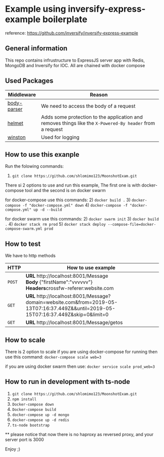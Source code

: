# Example using inversify-express-example boilerplate
reference: https://github.com/inversify/inversify-express-example

## General information

This repo contains infrustructure to ExpressJS server app with Redis, MongoDB and Inversify for IOC. All are chained with docker compose

## Used Packages

Middleware                                              | Reason
------------------------------------------------------- | --------------------------------------------------------------------------------------------------------
[body-parser](https://github.com/expressjs/body-parser) | We need to access the body of a request
[helmet](https://github.com/helmetjs/helmet)            | Adds some protection to the application and removes things like the `X-Powered-By header` from a request
[winston](https://www.npmjs.com/package/winston)                                               | Used for logging

## How to use this exanple

Run the folowing commands:
1) `git clone https://github.com/shlomimo123/MoonshotExam.git`

There si 2 options to use and run this example, The first one is with docker-compose tool and the second is on docker swarm

for docker-compose use this commands:
2) `docker build .`
3) `docker-compose -f "docker-compose.yml" down`
4) `docker-compose -f "docker-compose.yml" up -d --build`

for docker swarm use this commands:
2) `docker swarm init`
3) `docker build .`
4) `docker stack rm prod`
5) `docker stack deploy --compose-file=docker-compose-swarm.yml prod`


## How to test
We have to http methods

HTTP                                                    | How to use example
------------------------------------------------------- | --------------------------------------------------------------------------------------------------------
`POST`                                                  | <b>URL </b>http://localhost:8001/Message</br><b>Body </b>{"firstName":"vvvvvv"}</br><b>Headers</b>crossfw-referer:website.com
`GET`                                                   |<b>URL </b>http://localhost:8001/Message?domain=website.com&from=2019-05-13T07:16:37.449Z&&until=2019-05-15T07:16:37.449Z&skip=0&limit=0 
`GET`                                                   |<b>URL </b>http://localhost:8001/Message/getos


## How to scale
There is 2 option to scale
if you are using docker-compose for running then use this command:
`docker-compose scale web=3`

if you are using docker swarm then use:
`docker service scale prod_web=3`


## How to run in development with ts-node
1) `git clone https://github.com/shlomimo123/MoonshotExam.git`
2) `npm install`
3) `Docker-compose down`
4) `Docker-compose build`
5) `docker-compose up -d mongo`
6) `docker-compose up -d redis`
7) `ts-node bootstrap`

** please notice that now there is no haproxy as reversed proxy, and your server port is 3000

Enjoy ;)
